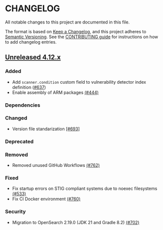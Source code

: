 # CHANGELOG
All notable changes to this project are documented in this file.

The format is based on [Keep a Changelog](https://keepachangelog.com/en/1.0.0/), and this project adheres to [Semantic Versioning](https://semver.org/spec/v2.0.0.html). See the [CONTRIBUTING guide](./CONTRIBUTING.md#Changelog) for instructions on how to add changelog entries.

## [Unreleased 4.12.x]
### Added
- Add `scanner.condition` custom field to vulnerability detector index definition ([#637](https://github.com/wazuh/wazuh-indexer/pull/637))
- Enable assembly of ARM packages [(#444)](https://github.com/wazuh/wazuh-indexer/pull/444)

### Dependencies

### Changed
- Version file standarization [[#693]](https://github.com/wazuh/wazuh-indexer/pull/693)

### Deprecated

### Removed
- Removed unused GitHub Workflows [(#762)](https://github.com/wazuh/wazuh-indexer/pull/762)

### Fixed
- Fix startup errors on STIG compliant systems due to noexec filesystems [(#533)](https://github.com/wazuh/wazuh-indexer/pull/533)
- Fix CI Docker environment [(#760)](https://github.com/wazuh/wazuh-indexer/pull/760)

### Security
- Migration to OpenSearch 2.19.0 (JDK 21 and Gradle 8.2) [(#702)](https://github.com/wazuh/wazuh-indexer/pull/702)

[Unreleased 4.12.x]: https://github.com/wazuh/wazuh-indexer/compare/b62bb89ac9278a9c67d27b68db34e9381ecb0aca...4.12.0
